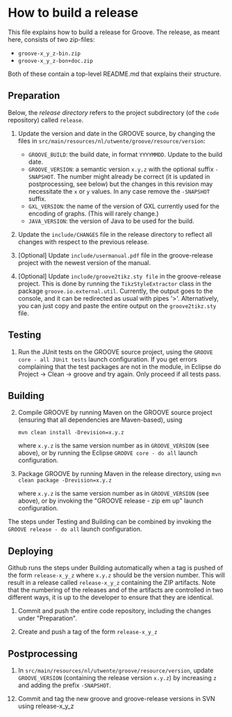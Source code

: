 # How to build a release

This file explains how to build a release for Groove. The release, as meant here, consists of two zip-files:

- `groove-x_y_z-bin.zip`
- `groove-x_y_z-bon+doc.zip`

Both of these contain a top-level README.md that explains their structure.

## Preparation

Below, the _release directory_ refers to the project subdirectory (of the `code` repository) called `release`.

1. Update the version and date in the GROOVE source, by changing the files in
   `src/main/resources/nl/utwente/groove/resource/version`:

    - `GROOVE_BUILD`: the build date, in format `YYYYMMDD`. Update to the build date.
    - `GROOVE_VERSION`: a semantic version `x.y.z` with the optional suffix `-SNAPSHOT`. The number might already be correct (it is updated in postprocessing, see below) but the changes in this revision may necessitate the `x` or `y` values. In any case remove the `-SNAPSHOT` suffix.
    - `GXL_VERSION`: the name of the version of GXL currently used for the encoding of graphs. (This will rarely change.)
    - `JAVA_VERSION`: the version of Java to be used for the build.  

2. Update the `include/CHANGES` file in the release directory
   to reflect all changes with respect to the previous release.

3. [Optional] Update `include/usermanual.pdf` file in the groove-release project with the newest version of the manual.

4. [Optional] Update `include/groove2tikz.sty file` in the groove-release project.
   This is done by running the `TikzStyleExtractor` class in the package
   `groove.io.external.util`. Currently, the output goes to the console, and it
   can be redirected as usual with pipes '>'. Alternatively, you can just copy
   and paste the entire output on the `groove2tikz.sty` file.

## Testing

1. Run the JUnit tests on the GROOVE source project, using the
   `GROOVE core - all JUnit tests` launch configuration.
   If you get errors complaining that the test packages are not in the module,
   in Eclipse do Project -> Clean -> groove and try again. Only proceed if all tests pass.

## Building

2. Compile GROOVE by running Maven on the GROOVE source project
   (ensuring that all dependencies are Maven-based), using
   
    `mvn clean install -Drevision=x.y.z`

    where `x.y.z` is the same version number as in `GROOVE_VERSION` (see above),
    or by running the Eclipse `GROOVE core - do all` launch configuration.

3. Package GROOVE by running Maven in the release directory, using
    `mvn clean package -Drevision=x.y.z`

    where `x.y.z` is the same version number as in `GROOVE_VERSION` (see above),
    or by invoking the "GROOVE release - zip em up" launch configuration.

The steps under Testing and Building can be combined by invoking the `GROOVE release - do all`
launch configuration.

## Deploying

Github runs the steps under Building automatically when a tag is pushed of the form `release-x_y_z`
where `x.y.z` should be the version number. This will result in a release called `release-x_y_z`
containing the ZIP artifacts. Note that the numbering of the releases and of the artifacts are controlled
in two different ways, it is up to the developer to ensure that they are identical.

1. Commit and push the entire code repository, including the changes under "Preparation".

2. Create and push a tag of the form `release-x_y_z`

## Postprocessing

1. In `src/main/resources/nl/utwente/groove/resource/version`, update `GROOVE_VERSION`
   (containing the release version `x.y.z`) by increasing `z` and adding the prefix `-SNAPSHOT`.

12) Commit and tag the new groove and groove-release versions in SVN using release-x_y_z
